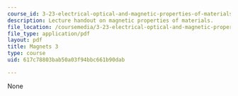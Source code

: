 ```yaml
---
course_id: 3-23-electrical-optical-and-magnetic-properties-of-materials-fall-2007
description: Lecture handout on magnetic properties of materials.
file_location: /coursemedia/3-23-electrical-optical-and-magnetic-properties-of-materials-fall-2007/617c78803bab50a03f94bbc661b90dab_magnets3.pdf
file_type: application/pdf
layout: pdf
title: Magnets 3
type: course
uid: 617c78803bab50a03f94bbc661b90dab

---
```

None